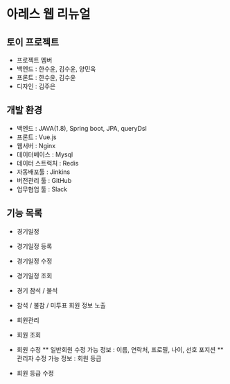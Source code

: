 # 아레스 웹 리뉴얼
## 토이 프로젝트
* 프로젝트 멤버 
 * 백엔드 : 한수윤, 김수윤, 양민욱
 * 프론트 : 한수윤, 김수윤
 * 디자인 : 김주은

## 개발 환경
* 백엔드 : JAVA(1.8), Spring boot, JPA, queryDsl
* 프론트 : Vue.js
* 웹서버 : Nginx
* 데이터베이스 : Mysql
* 데이터 스트럭처 : Redis
* 자동배포툴 : Jinkins
* 버전관리 툴 : GitHub
* 업무협업 툴 : Slack

## 기능 목록
* 경기일정
 * 경기일정 등록
 * 경기일정 수정
 * 경기일정 조회
 * 경기 참석 / 불석
 * 참석 / 불참 / 미투표 회원 정보 노출

* 회원관리
 * 회원 조회
 * 회원 수정
  ** 일반회원 수정 가능 정보 : 이름, 연락처, 프로필, 나이, 선호 포지션
  ** 관리자 수정 가능 정보 : 회원 등급
 * 회원 등급 수정
